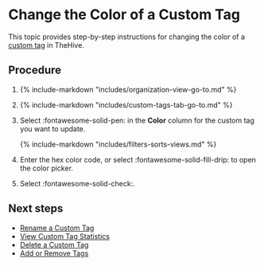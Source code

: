 # Change the Color of a Custom Tag

<!-- md:permission `manageTag` -->

This topic provides step-by-step instructions for changing the color of a [custom tag](about-custom-tags.md) in TheHive.

<h2>Procedure</h2>

1. {% include-markdown "includes/organization-view-go-to.md" %}

2. {% include-markdown "includes/custom-tags-tab-go-to.md" %}

3. Select :fontawesome-solid-pen: in the **Color** column for the custom tag you want to update.

    {% include-markdown "includes/filters-sorts-views.md" %}

4. Enter the hex color code, or select :fontawesome-solid-fill-drip: to open the color picker.

5. Select :fontawesome-solid-check:.

<h2>Next steps</h2>

* [Rename a Custom Tag](rename-a-custom-tag.md)
* [View Custom Tag Statistics](view-custom-tag-statistics.md)
* [Delete a Custom Tag](delete-a-custom-tag.md)
* [Add or Remove Tags](../../../analyst-corner/cases/tags/add-remove-tags.md)